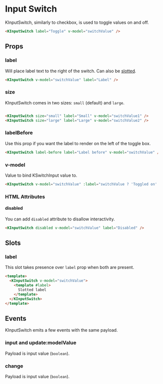 # Input Switch

KInputSwitch, similarly to checkbox, is used to toggle values on and off.

<KInputSwitch label="Toggle" v-model="vModel0" />

```html
<KInputSwitch label="Toggle" v-model="switchValue" />
```

## Props

### label

Will place label text to the right of the switch. Can also be [slotted](#slots).

<KInputSwitch v-model="vModel3" label="Label" />

```html
<KInputSwitch v-model="switchValue" label="Label" />
```

### size

KInputSwitch comes in two sizes: `small` (default) and `large`.

<div class="vertical-spacing">
  <KInputSwitch size="small" label="Small" v-model="vModel1" />
  <KInputSwitch size="large" label="Large" v-model="vModel2" />
</div>

```html
<KInputSwitch size="small" label="Small" v-model="switchValue1" />
<KInputSwitch size="large" label="Large" v-model="switchValue2" />
```

### labelBefore

Use this prop if you want the label to render on the left of the toggle box.

<KInputSwitch label-before label="Label before" v-model="vModel4" />

```html
<KInputSwitch label-before label="Label before" v-model="switchValue" />
```

### v-model

Value to bind KSwitchInput value to.

<KInputSwitch v-model="vModel5" :label="vModel5 ? 'Toggled on' : 'Toggled off'" />

```html
<KInputSwitch v-model="switchValue" :label="switchValue ? 'Toggled on' : 'Toggled off'" />
```

### HTML Attributes

#### disabled

You can add `disabled` attribute to disallow interactivity.

<KInputSwitch disabled v-model="vModel6" label="Disabled" />

```html
<KInputSwitch disabled v-model="switchValue" label="Disabled" />
```


## Slots

### label

This slot takes presence over `label` prop when both are present.

<KInputSwitch v-model="vModel7">
  <template #label>
    Slotted label
  </template>
</KInputSwitch>

```html
<template>
  <KInputSwitch v-model="switchValue">
    <template #label>
      Slotted label
    </template>
  </KInputSwitch>
</template>
```

## Events

KInputSwitch emits a few events with the same payload.

### input and update:modelValue

Payload is input value (`boolean`).

### change

Payload is input value (`boolean`).

<script setup lang="ts">
import { ref } from 'vue'

const vModel0 = ref<boolean>(true)
const vModel1 = ref<boolean>(false)
const vModel2 = ref<boolean>(false)
const vModel3 = ref<boolean>(false)
const vModel4 = ref<boolean>(false)
const vModel5 = ref<boolean>(false)
const vModel6 = ref<boolean>(false)
const vModel7 = ref<boolean>(false)
</script>

<style lang="scss" scoped>
.vertical-spacing {
  display: flex;
  flex-direction: column;
  gap: $kui-space-40;
}
</style>

